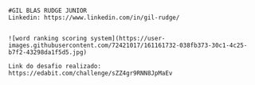 


    #GIL BLAS RUDGE JUNIOR
    Linkedin: https://www.linkedin.com/in/gil-rudge/
    
    
    ![word ranking scoring system](https://user-images.githubusercontent.com/72421017/161161732-038fb373-30c1-4c25-b7f2-43298da1f5d5.jpg)

    Link do desafio realizado: https://edabit.com/challenge/sZZ4gr9RNN8JpMaEv
    
